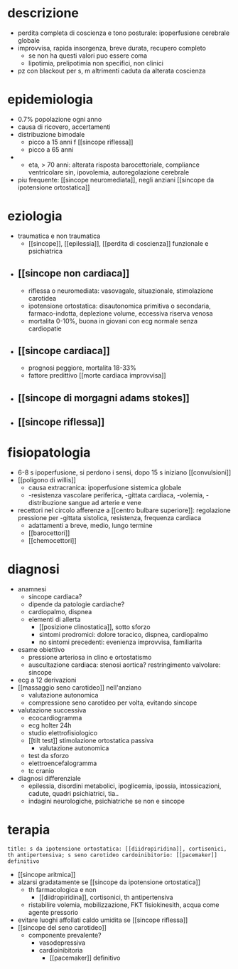 # descrizione
- perdita completa di coscienza e tono posturale: ipoperfusione cerebrale globale
- improvvisa, rapida insorgenza, breve durata, recupero completo
	- se non ha questi valori puo essere coma
	- lipotimia, prelipotimia non specifici, non clinici
- pz con blackout per s, m altrimenti caduta da alterata coscienza

# epidemiologia
- 0.7% popolazione ogni anno
- causa di ricovero, accertamenti
- distribuzione bimodale
	- picco a 15 anni f [[sincope riflessa]]
	- picco a 65 anni
- + eta, > 70 anni: alterata risposta barocettoriale, compliance ventricolare sin, ipovolemia, autoregolazione cerebrale
- piu frequente: [[sincope neuromediata]], negli anziani [[sincope da ipotensione ortostatica]]

# eziologia
- traumatica e non traumatica
	- [[sincope]], [[epilessia]], [[perdita di coscienza]] funzionale e psichiatrica
- ## [[sincope non cardiaca]]
	- riflessa o neuromediata: vasovagale, situazionale, stimolazione carotidea
	- ipotensione ortostatica: disautonomica primitiva o secondaria, farmaco-indotta, deplezione volume, eccessiva riserva venosa
	- mortalita 0-10%, buona in giovani con ecg normale senza cardiopatie
- ## [[sincope cardiaca]]
	- prognosi peggiore, mortalita 18-33%
	- fattore predittivo [[morte cardiaca improvvisa]]
- ## [[sincope di morgagni adams stokes]]
- ## [[sincope riflessa]]

# fisiopatologia
- 6-8 s ipoperfusione, si perdono i sensi, dopo 15 s iniziano [[convulsioni]]
- [[poligono di willis]]
	- causa extracranica: ipoperfusione sistemica globale
	- -resistenza vascolare periferica, -gittata cardiaca, -volemia, -distribuzione sangue ad arterie e vene
- recettori nel circolo afferenze a [[centro bulbare superiore]]: regolazione pressione per -gittata sistolica, resistenza, frequenza cardiaca
	- adattamenti a breve, medio, lungo termine
	- [[barocettori]]
	- [[chemocettori]]

# diagnosi
- anamnesi
	- sincope cardiaca?
	- dipende da patologie cardiache?
	- cardiopalmo, dispnea
	- elementi di allerta
		- [[posizione clinostatica]], sotto sforzo
		- sintomi prodromici: dolore toracico, dispnea, cardiopalmo
		- no sintomi precedenti: evenienza improvvisa, familiarita
- esame obiettivo
	- pressione arteriosa in clino e ortostatismo
	- auscultazione cardiaca: stenosi aortica? restringimento valvolare: sincope
- ecg a 12 derivazioni
- [[massaggio seno carotideo]] nell'anziano
	- valutazione autonomica
	- compressione seno carotideo per volta, evitando sincope
- valutazione successiva
	- ecocardiogramma
	- ecg holter 24h
	- studio elettrofisiologico
	- [[tilt test]] stimolazione ortostatica passiva
		- valutazione autonomica
	- test da sforzo
	- elettroencefalogramma
	- tc cranio
- diagnosi differenziale
	- epilessia, disordini metabolici, ipoglicemia, ipossia, intossicazioni, cadute, quadri psichiatrici, tia..
	- indagini neurologiche, psichiatriche se non e sincope

# terapia
```ad-terapia
title: s da ipotensione ortostatica: [[diidropiridina]], cortisonici, th antipertensiva; s seno carotideo cardoinibitorio: [[pacemaker]] definitivo
```
- [[sincope aritmica]]
- alzarsi gradatamente se [[sincope da ipotensione ortostatica]]
	- th farmacologica e non
		- [[diidropiridina]], cortisonici, th antipertensiva
	- ristabilire volemia, mobilizzazione, FKT fisiokinesith, acqua come agente pressorio
- evitare luoghi affollati caldo umidita se [[sincope riflessa]]
- [[sincope del seno carotideo]]
	- componente prevalente?
		- vasodepressiva
		- cardioinibitoria
			- [[pacemaker]] definitivo